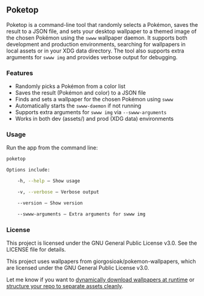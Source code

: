 ## Poketop

Poketop is a command-line tool that randomly selects a Pokémon, saves the result to a JSON file, and sets your desktop wallpaper to a themed image of the chosen Pokémon using the `swww` wallpaper daemon. It supports both development and production environments, searching for wallpapers in local assets or in your XDG data directory. The tool also supports extra arguments for `swww img` and provides verbose output for debugging.

### Features
- Randomly picks a Pokémon from a color list
- Saves the result (Pokémon and color) to a JSON file
- Finds and sets a wallpaper for the chosen Pokémon using `swww`
- Automatically starts the `swww-daemon` if not running
- Supports extra arguments for `swww img` via `--swww-arguments`
- Works in both dev (assets/) and prod (XDG data) environments

### Usage
Run the app from the command line:

```sh
poketop

Options include:

    -h, --help — Show usage

    -v, --verbose — Verbose output

    --version — Show version

    --swww-arguments — Extra arguments for swww img
```

### License

This project is licensed under the GNU General Public License v3.0. See the LICENSE file for details.

This project uses wallpapers from giorgosioak/pokemon-wallpapers, which are licensed under the GNU General Public License v3.0.


Let me know if you want to [dynamically download wallpapers at runtime](f) or [structure your repo to separate assets cleanly](f).
